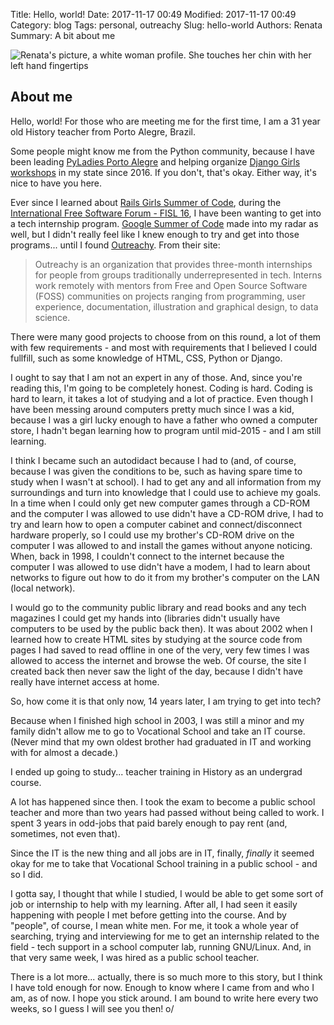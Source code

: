 Title: Hello, world!
Date: 2017-11-17 00:49
Modified: 2017-11-17 00:49
Category: blog
Tags: personal, outreachy
Slug: hello-world
Authors: Renata
Summary: A bit about me

![Renata's picture, a white woman profile. She touches her chin with her left hand fingertips]({static}/img/author.png)

## About me
Hello, world! For those who are meeting me for the first time, I am a 31 year old History teacher from Porto Alegre, Brazil.

Some people might know me from the Python community, because I have been leading [PyLadies Porto Alegre](https://pyladiespoa.pythonanywhere.com) and helping organize [Django Girls workshops](https://blog.djangogirls.org/post/166221911403/django-girls-rio-grande-do-sul) in my state since 2016. If you don't, that's okay. Either way, it's nice to have you here.

Ever since I learned about [Rails Girls Summer of Code](https://railsgirlssummerofcode.org/), during the [International Free Software Forum - FISL 16](http://softwarelivre.org/fisl18), I have been wanting to get into a tech internship program. [Google Summer of Code](https://developers.google.com/open-source/gsoc/) made into my radar as well, but I didn't really feel like I knew enough to try and get into those programs... until I found [Outreachy](https://outreachy.org). From their site:

> Outreachy is an organization that provides three-month internships for people from groups traditionally underrepresented in tech. Interns work remotely with mentors from Free and Open Source Software (FOSS) communities on projects ranging from programming, user experience, documentation, illustration and graphical design, to data science.

There were many good projects to choose from on this round, a lot of them with few requirements - and most with requirements that I believed I could fullfill, such as some knowledge of HTML, CSS, Python or Django.

I ought to say that I am not an expert in any of those. And, since you're reading this, I'm going to be completely honest. Coding is hard. Coding is hard to learn, it takes a lot of studying and a lot of practice. Even though I have been messing around computers pretty much since I was a kid, because I was a girl lucky enough to have a father who owned a computer store, I hadn't began learning how to program until mid-2015 - and I am still learning.

I think I became such an autodidact because I had to (and, of course, because I was given the conditions to be, such as having spare time to study when I wasn't at school). I had to get any and all information from my surroundings and turn into knowledge that I could use to achieve my goals. In a time when I could only get new computer games through a CD-ROM and the computer I was allowed to use didn't have a CD-ROM drive, I had to try and learn how to open a computer cabinet and connect/disconnect hardware properly, so I could use my brother's CD-ROM drive on the computer I was allowed to and install the games without anyone noticing. When, back in 1998, I couldn't connect to the internet because the computer I was allowed to use didn't have a modem, I had to learn about networks to figure out how to do it from my brother's computer on the LAN (local network).

I would go to the community public library and read books and any tech magazines I could get my hands into (libraries didn't usually have computers to be used by the public back then). It was about 2002 when I learned how to create HTML sites by studying at the source code from pages I had saved to read offline in one of the very, very few times I was allowed to access the internet and browse the web. Of course, the site I created back then never saw the light of the day, because I didn't have really have internet access at home.

So, how come it is that only now, 14 years later, I am trying to get into tech?

Because when I finished high school in 2003, I was still a minor and my family didn't allow me to go to Vocational School and take an IT course. (Never mind that my own oldest brother had graduated in IT and working with for almost a decade.)

I ended up going to study... teacher training in History as an undergrad course.

A lot has happened since then. I took the exam to become a public school teacher and more than two years had passed without being called to work. I spent 3 years in odd-jobs that paid barely enough to pay rent (and, sometimes, not even that).

Since the IT is the new thing and all jobs are in IT, finally, *finally* it seemed okay for me to take that Vocational School training in a public school - and so I did.

I gotta say, I thought that while I studied, I would be able to get some sort of job or internship to help with my learning. After all, I had seen it easily happening with people I met before getting into the course. And by "people", of course, I mean white men. For me, it took a whole year of searching, trying and interviewing for me to get an internship related to the field - tech support in a school computer lab, running GNU/Linux. And, in that very same week, I was hired as a public school teacher.

There is a lot more... actually, there is so much more to this story, but I think I have told enough for now. Enough to know where I came from and who I am, as of now. I hope you stick around. I am bound to write here every two weeks, so I guess I will see you then! o/
